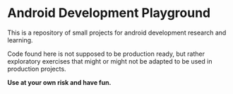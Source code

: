 # Android Development Playground

This is a repository of small projects for android development research and learning. 

Code found here is not supposed to be production ready, but rather exploratory exercises that might or might not be adapted to be used in production projects. 

**Use at your own risk and have fun.**

